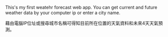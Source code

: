 This's my first weatehr forecast web app.
You can get current and future weather data by your computer ip or enter a city name.

藉由電腦IP位址或搜尋城市名稱可得知目前所在位置的天氣資料和未來4天天氣預測。

